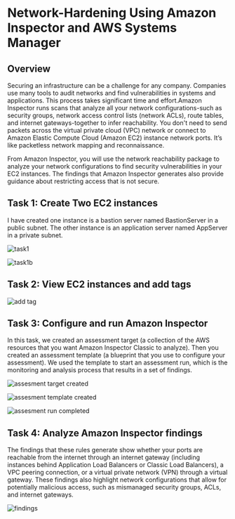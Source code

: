 # Network-Hardening Using Amazon Inspector and AWS Systems Manager
## Overview
Securing an infrastructure can be a challenge for any company. Companies use many tools to audit networks and find vulnerabilities in systems and applications. This process takes significant time and effort.Amazon Inspector runs scans that analyze all your network configurations-such as security groups, network access control lists (network ACLs), route tables, and internet gateways-together to infer reachability. You don't need to send packets across the virtual private cloud (VPC) network or connect to Amazon Elastic Compute Cloud (Amazon EC2) instance network ports. It’s like packetless network mapping and reconnaissance. 

From Amazon Inspector, you will use the network reachability package to analyze your network configurations to find security vulnerabilities in your EC2 instances. The findings that Amazon Inspector generates also provide guidance about restricting access that is not secure.

## Task 1: Create Two EC2 instances
I have created one instance is a bastion server named BastionServer in a public subnet. The other instance is an application server named AppServer in a private subnet.

![task1](https://github.com/Cloud-Xplorer08/Security-Network-Hardening/assets/71820244/d4331294-7d6c-4123-a291-f3d435039a0d)

![task1b](https://github.com/Cloud-Xplorer08/Security-Network-Hardening/assets/71820244/e70e059a-01f2-4148-86bb-90f542a21d40)

## Task 2: View EC2 instances and add tags

![add tag](https://github.com/Cloud-Xplorer08/Security-Network-Hardening/assets/71820244/9a5942c3-6933-41a8-a171-00186976473e)

## Task 3: Configure and run Amazon Inspector
In this task, we created an assessment target (a collection of the AWS resources that you want Amazon Inspector Classic to analyze). Then you created an assessment template (a blueprint that you use to configure your assessment). We used the template to start an assessment run, which is the monitoring and analysis process that results in a set of findings.

![assesment target created](https://github.com/Cloud-Xplorer08/Security-Network-Hardening/assets/71820244/3f3c0efe-72d9-4fe8-829a-2cd29e2909e0)

![assesment template created](https://github.com/Cloud-Xplorer08/Security-Network-Hardening/assets/71820244/e848270a-1b57-4c75-a4ca-30794aea170c)

![assesment run completed](https://github.com/Cloud-Xplorer08/Security-Network-Hardening/assets/71820244/949ab989-693d-4a62-bd32-1242ba3332aa)

## Task 4: Analyze Amazon Inspector findings
The findings that these rules generate show whether your ports are reachable from the internet through an internet gateway (including instances behind Application Load Balancers or Classic Load Balancers), a VPC peering connection, or a virtual private network (VPN) through a virtual gateway. These findings also highlight network configurations that allow for potentially malicious access, such as mismanaged security groups, ACLs, and internet gateways.

![findings](https://github.com/Cloud-Xplorer08/Security-Network-Hardening/assets/71820244/045f4dd7-c8db-4b04-8d6d-a7848e56cc3f)







